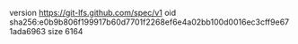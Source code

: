 version https://git-lfs.github.com/spec/v1
oid sha256:e0b9b806f199917b60d7701f2268ef6e4a02bb100d0016ec3cff9e671ada6963
size 6164
